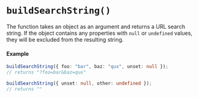# `buildSearchString()`

The function takes an object as an argument and returns a URL search string. If the object contains any properties with `null` or `undefined` values, they will be excluded from the resulting string.

#### Example

```ts
buildSearchString({ foo: "bar", baz: "qux", unset: null });
// returns "?foo=bar&baz=qux"

buildSearchString({ unset: null, other: undefined });
// returns ""
```
